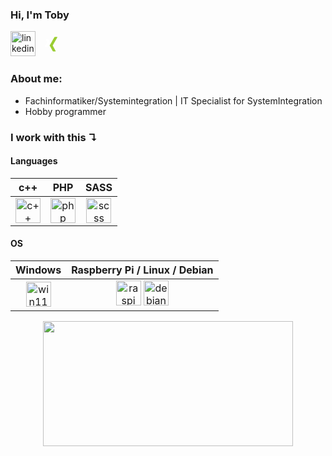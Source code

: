 ### Hi, I'm Toby 
[<img src='https://cdn.jsdelivr.net/gh/devicons/devicon@latest/icons/linkedin/linkedin-original.svg' alt='linkedin' height='40'>](https://www.linkedin.com/in/toby-wichmann-5b672529a)
[<svg viewBox="0 0 48 48" height="40" width="3em">
    <path fill="white"
        class="x-L"
        d="M16.647,30h-4.038c-0.243,0-0.425-0.11-0.526-0.273c-0.107-0.173-0.113-0.397,0-0.615l4.291-7.524c0.004-0.01,0.004-0.013,0-0.023l-2.73-4.696c-0.115-0.222-0.131-0.442-0.024-0.615C13.721,16.087,13.926,16,14.169,16h4.039c0.619,0,0.923,0.398,1.123,0.755c0,0,2.761,4.783,2.777,4.81c-0.163,0.287-4.359,7.659-4.359,7.659C17.543,29.595,17.251,30,16.647,30z"
    ></path>
    <path fill="yellowgreen"
        class="x-R"
        d="M35.914,11.881l-8.94,15.808c-0.005,0.011-0.005,0.019,0,0.026l5.692,10.404c0.112,0.224,0.117,0.45,0.009,0.623C32.571,38.908,32.384,39,32.139,39h-4.033c-0.617,0-0.928-0.41-1.127-0.771c0,0-5.724-10.498-5.739-10.525c0.286-0.506,8.984-15.934,8.984-15.934C30.44,11.382,30.704,11,31.305,11h4.082c0.242,0,0.434,0.091,0.536,0.259C36.029,11.431,36.025,11.656,35.914,11.881z"
    ></path>
</svg>
](https://www.xing.com/profile/Toby_Wichmann)  

### About me:
- Fachinformatiker/Systemintegration | IT Specialist for SystemIntegration
- Hobby programmer

### I work with this ↴  
#### Languages

|                                                             c++                                                              |                                                       PHP                                                        |    SASS   |
| :--------------------------------------------------------------------------------------------------------------------------: | :--------------------------------------------------------------------------------------------------------------: | :---: |
| <img src='https://cdn.jsdelivr.net/gh/devicons/devicon@latest/icons/cplusplus/cplusplus-original.svg' alt='c++' height='40'> | <img src='https://cdn.jsdelivr.net/gh/devicons/devicon@latest/icons/php/php-original.svg' alt='php' height='40'> |   <img src='https://cdn.jsdelivr.net/gh/devicons/devicon@latest/icons/sass/sass-original.svg' alt='scss' height='40'>    | 


#### OS
| Windows | Raspberry Pi / Linux / Debian |
| :---: | :---: |
| <img src='https://cdn.jsdelivr.net/gh/devicons/devicon@latest/icons/windows11/windows11-original.svg' alt='win11' height='40'> | <img src='https://cdn.jsdelivr.net/gh/devicons/devicon@latest/icons/raspberrypi/raspberrypi-original.svg' alt='raspi' height='40'> <img src='https://cdn.jsdelivr.net/gh/devicons/devicon@latest/icons/debian/debian-original.svg' alt='debian' height='40'> |


<p align="center">
  <img width="400" height="200" src="https://github-readme-stats.vercel.app/api/top-langs/?username=Toby-Fm&size_weight=0.15&count_weight=0.5&layout=compact&text_color=ffffff&title_color=ffffff&bg_color=f0f0f000">
</p>
 


<div id="header" align="center">
  <img src="https://komarev.com/ghpvc/?username=Toby-Fm&style=for-the-badge&color=blue" alt=""/>
</div>
<!--
<p align="center">
 <img width="1000" src="github-snake.svg" alt="snake"/>
</p>
-->